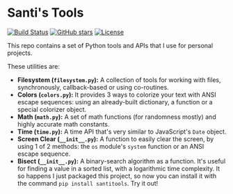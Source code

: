 # Santi's Tools
[![Build Status](https://github.com/santi100a/santitools-python/actions/workflows/main.yml/badge.svg)](https://github.com/santi100a/santitools-python/actions)
[![GitHub stars](https://img.shields.io/github/stars/santi100a/santitools-python.svg?style=flat-square)](https://github.com/santi100a/santitools-python)
[![License](https://img.shields.io/github/license/santi100a/santitools-python.svg?style=flat-square)](https://github.com/santi100a/santitools-python)



This repo contains a set of Python tools and APIs that I use for personal projects.

These utilities are:

- **Filesystem (```filesystem.py```):** A collection of tools for working with files, synchronously, callback-based or using co-routines.
- **Colors (```colors.py```):** It provides 3 ways to colorize your text with ANSI escape sequences: using an already-built dictionary, a function or a special colorizer object.
- **Math (```math.py```):** A set of math functions (for randomness mostly) and highly accurate math constants.
- **Time (```time.py```):** A time API that's very similar to JavaScript's ```Date``` object.
- **Screen Clear (```__init__.py```):** A function to easily clear the screen, by using 1 of 2 methods: the ```os``` module's ```system``` function or an ANSI escape sequence.
- **Bisect (```__init__.py```):** A binary-search algorithm as a function. It's useful for finding a value in a sorted list, with a logarithmic time complexity.
It so happens I just packaged this project, so now you can install it with the command
```pip install santitools```. Try it out!